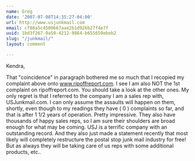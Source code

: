 ```yaml
---
name: Greg
date: '2007-07-08T14:35:27-04:00'
url: http://www.usjunkmail.com
email: cf88a5c4500667aae2b1d926b27f4e7f
uuid: 1bd3f267-0a50-4212-9864-b655650ebeb2
slug: "/junkmail/"
layout: comment

---
```


Kendra,

That "coincidence" in paragraph bothered me so much that I recopied my complaint above onto www.ripoffreport.com. I see I am also NOT the 1st complaint on ripoffreport.com. You should take a look at the other ones. My only regret is that I referred to the company I am a sales rep with, USJunkmail.com. I can only assume the assaults will happen on them, shortly, even though to my readings they have ( 0 ) complaints so far, and that is after 1 1/2 years of operation. Pretty impressive. They also have thousands of happy sales reps, so I am sure their shoulders are broad enough for what may be coming. USJ is a terrific company with an outstanding record. And they also just made a statement recently that most likely will completely restructure the postal stop junk mail industry for free! But as always they will be taking care of us reps with some additional products, etc..

